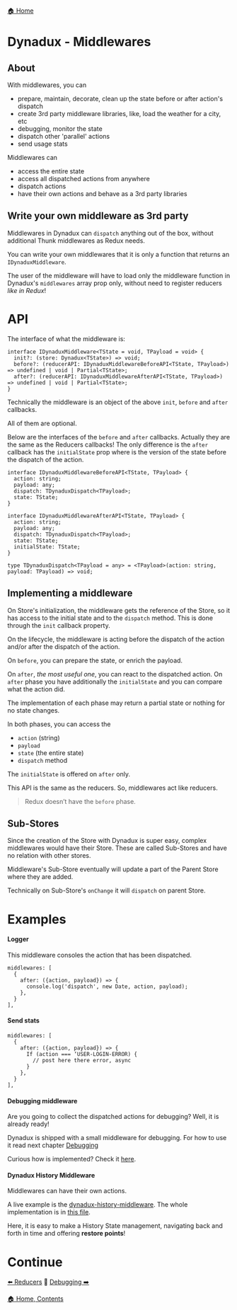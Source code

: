 [🏠 Home](../README.md)

# Dynadux - Middlewares

## About

With middlewares, you can
- prepare, maintain, decorate, clean up the state before or after action's dispatch
- create 3rd party middleware libraries, like, load the weather for a city, etc
- debugging, monitor the state
- dispatch other 'parallel' actions
- send usage stats

Middlewares can
- access the entire state
- access all dispatched actions from anywhere
- dispatch actions
- have their own actions and behave as a 3rd party libraries

## Write your own middleware as 3rd party

Middlewares in Dynadux can `dispatch` anything out of the box, without additional Thunk middlewares as Redux needs. 

You can write your own middlewares that it is only a function that returns an `IDynaduxMiddleware`.

The user of the middleware will have to load only the middleware function in Dynadux's `middlewares` array prop only, without need to register reducers _like in Redux_!

# API
The interface of what the middleware is:
```
interface IDynaduxMiddleware<TState = void, TPayload = void> {
  init?: (store: Dynadux<TState>) => void;
  before?: (reducerAPI: IDynaduxMiddlewareBeforeAPI<TState, TPayload>) => undefined | void | Partial<TState>;
  after?: (reducerAPI: IDynaduxMiddlewareAfterAPI<TState, TPayload>) => undefined | void | Partial<TState>;
}
```
Technically the middleware is an object of the above `init`, `before` and `after` callbacks.

All of them are optional.

Below are the interfaces of the `before` and `after` callbacks. Actually they are the same as the Reducers callbacks! 
The only difference is the `after` callback has the `initialState` prop where is the version of the state before the dispatch of the action.
```
interface IDynaduxMiddlewareBeforeAPI<TState, TPayload> {
  action: string;
  payload: any;
  dispatch: TDynaduxDispatch<TPayload>;
  state: TState;
}

interface IDynaduxMiddlewareAfterAPI<TState, TPayload> {
  action: string;
  payload: any;
  dispatch: TDynaduxDispatch<TPayload>;
  state: TState;
  initialState: TState;
}

type TDynaduxDispatch<TPayload = any> = <TPayload>(action: string, payload: TPayload) => void;
```

## Implementing a middleware

On Store's initialization, the middleware gets the reference of the Store, 
so it has access to the initial state and to the `dispatch` method. 
This is done through the `init` callback property.  

On the lifecycle, the middleware is acting before the dispatch of the action and/or after the dispatch of the action.

On `before`, you can prepare the state, or enrich the payload.

On `after`, _the most useful one_, you can react to the dispatched action. 
On `after` phase you have additionally the `initialState` and you can compare what the action did. 

The implementation of each phase may return a partial state or nothing for no state changes.

In both phases, you can access the 
- `action` (string)
- `payload`
- `state` (the entire state)
- `dispatch` method

The `initialState` is offered on `after` only.

This API is the same as the reducers. 
So, middlewares act like reducers. 

> Redux doesn’t have the `before` phase.

## Sub-Stores

Since the creation of the Store with Dynadux is super easy, complex middlewares would have their Store.
These are called Sub-Stores and have no relation with other stores. 

Middleware's Sub-Store eventually will update a part of the Parent Store where they are added. 

Technically on Sub-Store's `onChange` it will `dispatch` on parent Store.

# Examples

#### Logger

This middleware consoles the action that has been dispatched.
```
middlewares: [
  {
    after: ({action, payload}) => {
      console.log('dispatch', new Date, action, payload);
    },
  }
],

```

#### Send stats

```
middlewares: [
  {
    after: ({action, payload}) => {
      If (action === ‘USER-LOGIN-ERROR) {
        // post here there error, async
      }
    },
  }
],

```
#### Debugging middleware

Are you going to collect the dispatched actions for debugging? Well, it is already ready!

Dynadux is shipped with a small middleware for debugging. For how to use it read next chapter [Debugging](./Debugging.md)

Curious how is implemented? Check it [here](https://github.com/aneldev/dynadux/blob/master/src/middlewares/dynaduxDebugMiddleware.ts).

#### Dynadux History Middleware

Middlewares can have their own actions.

A live example is the [dynadux-history-middleware](https://github.com/aneldev/dynadux-history-middleware). 
The whole implementation is in [this file](https://github.com/aneldev/dynadux-history-middleware/blob/master/src/dynaduxHistoryMiddleware.ts).

Here, it is easy to make a History State management, navigating back and forth in time and offering **restore points**!

# Continue

[⬅️ Reducers](../README.md) 🔶 [Debugging ➡️](./Debugging.md) 

[🏠 Home, Contents](../README.md#table-of-contents)
